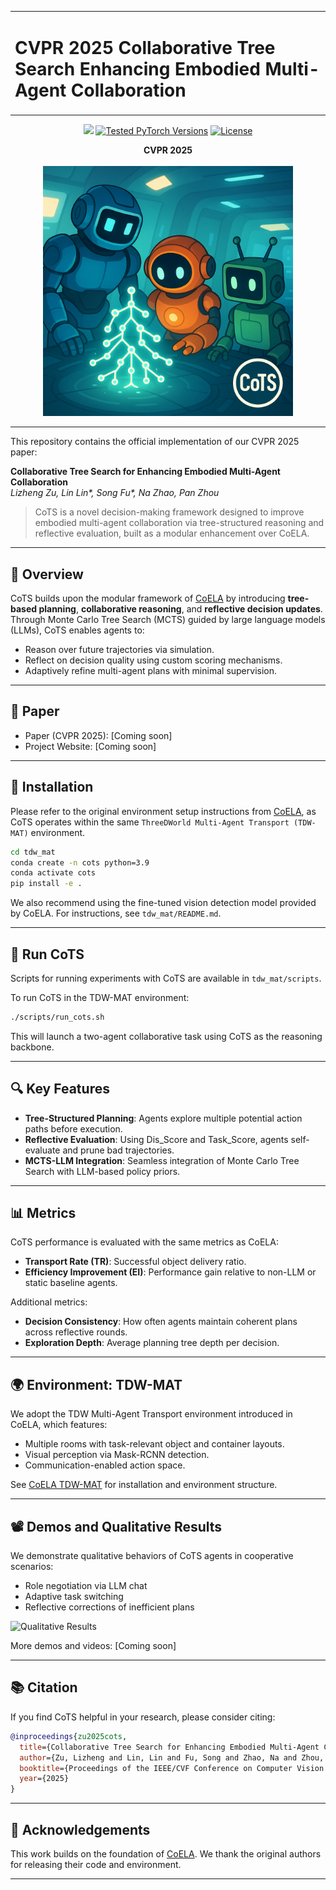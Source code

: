 <div align="center">
  <table>
    <tr>
      <td><h1>CVPR 2025 Collaborative Tree Search Enhancing Embodied Multi-Agent Collaboration</h3></td>
    </tr>
  </table>
</div>


<p align="center">
<a href="https://arxiv.org/abs/XXXX.XXXXX" alt="arXiv">
    <img src="https://img.shields.io/badge/paper-Coming--soon-b31b1b.svg?style=flat" /></a>
<a href="https://pytorch.org/"><img src="https://img.shields.io/badge/PyTorch-1.x%20%7C%202.x-673ab7.svg" alt="Tested PyTorch Versions"></a>
<a href="https://opensource.org/licenses/MIT"><img src="https://img.shields.io/badge/License-MIT-4caf50.svg" alt="License"></a>
</p>

<p align="center">
<b>CVPR 2025</b>  
<br><br>
<img src="assets/cots.png" width="400">
</p>

---



This repository contains the official implementation of our CVPR 2025 paper:

**Collaborative Tree Search for Enhancing Embodied Multi-Agent Collaboration**  
_Lizheng Zu, Lin Lin*, Song Fu*, Na Zhao, Pan Zhou_  

> CoTS is a novel decision-making framework designed to improve embodied multi-agent collaboration via tree-structured reasoning and reflective evaluation, built as a modular enhancement over CoELA.

---

## 🧠 Overview
CoTS builds upon the modular framework of [CoELA](https://umass-embodied-agi.github.io/CoELA/) by introducing **tree-based planning**, **collaborative reasoning**, and **reflective decision updates**. Through Monte Carlo Tree Search (MCTS) guided by large language models (LLMs), CoTS enables agents to:

- Reason over future trajectories via simulation.
- Reflect on decision quality using custom scoring mechanisms.
- Adaptively refine multi-agent plans with minimal supervision.



---

## 📄 Paper
- Paper (CVPR 2025): [Coming soon]
- Project Website: [Coming soon]

---

## 🔧 Installation
Please refer to the original environment setup instructions from [CoELA](https://github.com/umass-embodied-agi/CoELA), as CoTS operates within the same `ThreeDWorld Multi-Agent Transport (TDW-MAT)` environment.

```bash
cd tdw_mat
conda create -n cots python=3.9
conda activate cots
pip install -e .
```

We also recommend using the fine-tuned vision detection model provided by CoELA. For instructions, see `tdw_mat/README.md`.

---

## 🚀 Run CoTS
Scripts for running experiments with CoTS are available in `tdw_mat/scripts`.

To run CoTS in the TDW-MAT environment:

```bash
./scripts/run_cots.sh
```

This will launch a two-agent collaborative task using CoTS as the reasoning backbone.

---

## 🔍 Key Features
- **Tree-Structured Planning**: Agents explore multiple potential action paths before execution.
- **Reflective Evaluation**: Using Dis_Score and Task_Score, agents self-evaluate and prune bad trajectories.
- **MCTS-LLM Integration**: Seamless integration of Monte Carlo Tree Search with LLM-based policy priors.

---

## 📊 Metrics
CoTS performance is evaluated with the same metrics as CoELA:

- **Transport Rate (TR)**: Successful object delivery ratio.
- **Efficiency Improvement (EI)**: Performance gain relative to non-LLM or static baseline agents.

Additional metrics:
- **Decision Consistency**: How often agents maintain coherent plans across reflective rounds.
- **Exploration Depth**: Average planning tree depth per decision.

---

## 🌍 Environment: TDW-MAT
We adopt the TDW Multi-Agent Transport environment introduced in CoELA, which features:
- Multiple rooms with task-relevant object and container layouts.
- Visual perception via Mask-RCNN detection.
- Communication-enabled action space.

See [CoELA TDW-MAT](https://github.com/umass-embodied-agi/CoELA) for installation and environment structure.

---

## 📽️ Demos and Qualitative Results
We demonstrate qualitative behaviors of CoTS agents in cooperative scenarios:

- Role negotiation via LLM chat
- Adaptive task switching
- Reflective corrections of inefficient plans

![Qualitative Results](assets/cots_qualitative.png)

More demos and videos: [Coming soon]

---

## 📚 Citation
If you find CoTS helpful in your research, please consider citing:

```bibtex
@inproceedings{zu2025cots,
  title={Collaborative Tree Search for Enhancing Embodied Multi-Agent Collaboration},
  author={Zu, Lizheng and Lin, Lin and Fu, Song and Zhao, Na and Zhou, Pan},
  booktitle={Proceedings of the IEEE/CVF Conference on Computer Vision and Pattern Recognition (CVPR)},
  year={2025}
}
```

---

## 🤝 Acknowledgements
This work builds on the foundation of [CoELA](https://github.com/umass-embodied-agi/CoELA). We thank the original authors for releasing their code and environment.

---
